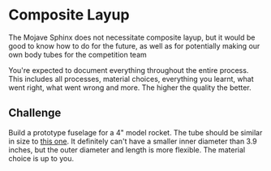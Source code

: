 # Composite Layup

The Mojave Sphinx does not necessitate composite layup, but it would be good to know how to do for the future, as well as for potentially making our own body tubes for the competition team

You're expected to document everything throughout the entire process. This includes all processes, material choices, everything you learnt, what went right, what went wrong and more. The higher the quality the better.

## Challenge

Build a prototype fuselage for a 4" model rocket. The tube should be similar in size to [this one](https://www.allrockets.ca/Build/Airframes/Phenolic/40). It definitely can't have a smaller inner diameter than 3.9 inches, but the outer diameter and length is more flexible. The material choice is up to you.